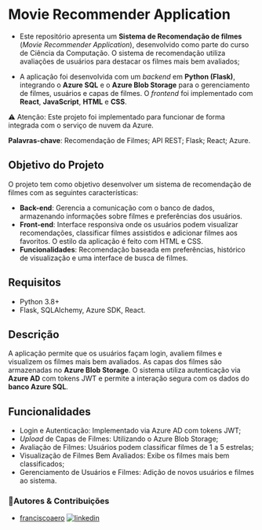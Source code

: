 # Movie Recommender Application

- Este repositório apresenta um **Sistema de Recomendação de filmes** (*Movie Recommender Application*), desenvolvido como parte do curso de Ciência da Computação. O sistema de recomendação utiliza avaliações de usuários para destacar os filmes mais bem avaliados;

- A aplicação foi desenvolvida com um *backend* em **Python (Flask)**, integrando o **Azure SQL** e o **Azure Blob Storage** para o gerenciamento de filmes, usuários e capas de filmes. O *frontend* foi implementado com **React**, **JavaScript**, **HTML** e **CSS**.

⚠️ Atenção: Este projeto foi implementado para funcionar de forma integrada com o serviço de nuvem da Azure.

**Palavras-chave**: Recomendação de Filmes; API REST; Flask; React; Azure.

## Objetivo do Projeto

O projeto tem como objetivo desenvolver um sistema de recomendação de filmes com as seguintes características:

- **Back-end**: Gerencia a comunicação com o banco de dados, armazenando informações sobre filmes e preferências dos usuários.
- **Front-end**: Interface responsiva onde os usuários podem visualizar recomendações, classificar filmes assistidos e adicionar filmes aos favoritos. O estilo da aplicação é feito com HTML e CSS.
- **Funcionalidades**: Recomendação baseada em preferências, histórico de visualização e uma interface de busca de filmes.

## Requisitos
- Python 3.8+
- Flask, SQLAlchemy, Azure SDK, React.

## Descrição

A aplicação permite que os usuários façam login, avaliem filmes e visualizem os filmes mais bem avaliados. As capas dos filmes são armazenadas no **Azure Blob Storage**. O sistema utiliza autenticação via **Azure AD** com tokens JWT e permite a interação segura com os dados do **banco Azure SQL**.

## Funcionalidades

- Login e Autenticação: Implementado via Azure AD com tokens JWT;
- *Upload* de Capas de Filmes: Utilizando o Azure Blob Storage;
- Avaliação de Filmes: Usuários podem classificar filmes de 1 a 5 estrelas;
- Visualização de Filmes Bem Avaliados: Exibe os filmes mais bem classificados;
- Gerenciamento de Usuários e Filmes: Adição de novos usuários e filmes ao sistema.

### 🔗Autores & Contribuições

- [franciscoaero](https://github.com/franciscoaero) [![linkedin](https://img.shields.io/badge/linkedin-0A66C2?style=for-the-badge&logo=linkedin&logoColor=white)](https://www.linkedin.com/in/marcelinofrancisco/)
